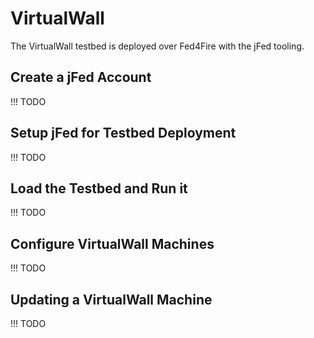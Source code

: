 # VirtualWall

The VirtualWall testbed is deployed over Fed4Fire with the jFed tooling.

## Create a jFed Account

!!! TODO

## Setup jFed for Testbed Deployment

!!! TODO

## Load the Testbed and Run it

!!! TODO

## Configure VirtualWall Machines

!!! TODO

## Updating a VirtualWall Machine

!!! TODO

